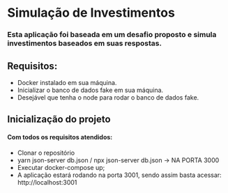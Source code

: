 # Simulação de Investimentos
### Esta aplicação foi baseada em um desafio proposto e simula investimentos baseados em suas respostas.

## Requisitos:
- Docker instalado em sua máquina.
- Inicializar o banco de dados fake em sua máquina.
- Desejável que tenha o node para rodar o banco de dados fake.

## Inicialização do projeto
#### Com todos os requisitos atendidos:
- Clonar o repositório
- yarn json-server db.json / npx json-server db.json -> NA PORTA 3000
- Executar docker-compose up;
- A aplicação estará rodando na porta 3001, sendo assim basta acessar: http://localhost:3001
